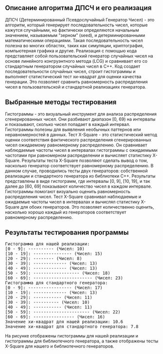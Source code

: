 ## Описание алгоритма ДПСЧ и его реализация

ДПСЧ (Детерминированный Псевдослучайный Генератор Чисел) - это алгоритм, который генерирует последовательность чисел, которые кажутся случайными, но фактически определяются начальным значением, называемым "зерном" (seed), и детерминированными математическими операциями. Такая последовательность чисел полезна во многих областях, таких как симуляции, криптография, компьютерная графика и другие. 
Реализация с помощью кода представляет собой пользовательский генератор случайных чисел на основе линейного конгруэнтного метода (LCG) и сравнивает его со стандартным генератором случайных чисел в C++. Код создает последовательности случайных чисел, строит гистограммы и выполняет статистический тест хи-квадрат для оценки качества генерации. Это позволяет сравнить равномерность распределения чисел в пользовательской и стандартной реализациях генератора.
## Выбранные методы тестирования
Гистограммы - это визуальный инструмент для анализа распределения сгенерированных чисел. Они разбивают диапазон [0, 69) на интервалы и показывают, сколько чисел попадает в каждый интервал. Гистограммы полезны для выявления необычных паттернов или неравномерностей в данных.
Тест X-Square - это статистический метод оценки соответствия фактического распределения сгенерированных чисел ожидаемому равномерному распределению. Он сравнивает наблюдаемые частоты чисел в интервалах гистограммы с ожидаемыми частотами при равномерном распределении и вычисляет статистику X-Square. Результаты теста X-Square позволяют сделать вывод о том, насколько генератор соответствует равномерному распределению.
В данном случае, проводились тесты двух генераторов: собственной реализации и стандартного генератора из библиотеки C++. Результаты представлены в виде гистограмм, где интервалы [0, 9], [10, 19], и так далее до [60, 69] показывают количество чисел в каждом интервале. Гистограммы помогают визуально оценить равномерность распределения чисел.
Тест X-Square сравнивал наблюдаемые и ожидаемые частоты чисел в интервалах и вычислял статистику X-Square для обоих генераторов. Это позволяет количественно оценить, насколько хорошо каждый из генераторов соответствует равномерному распределению.
 

## Результаты тестирования программы

<pre>
Гистограмма для нашей реализации:
[0 - 9]: ---------- (Чисел: 10)
[10 - 19]: --------------- (Чисел: 15)
[20 - 29]: -------- (Чисел: 8)
[30 - 39]: ------------- (Чисел: 13)
[40 - 49]: ------------- (Чисел: 13)
[50 - 59]: ------------------ (Чисел: 18)
[60 - 69]: ----------------------- (Чисел: 23)
Гистограмма для стандартного генератора:
[0 - 9]: ----------------- (Чисел: 17)
[10 - 19]: ------------- (Чисел: 13)
[20 - 29]: ----------- (Чисел: 11)
[30 - 39]: ---------- (Чисел: 10)
[40 - 49]: ----------- (Чисел: 11)
[50 - 59]: ---------------------- (Чисел: 22)
[60 - 69]: ---------------- (Чисел: 16)
Значение хи-квадрат для нашей реализации: 10.6
Значение хи-квадрат для стандартного генератора: 7.8
</pre>

На рисунке отображены гистограммы для нашей реализации и гистограммы для библиотечного генератора, а также отображены тесты X-Square для нашего и библиотечного генераторов.
